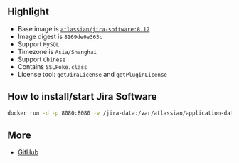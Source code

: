 ## Highlight

- Base image is [`atlassian/jira-software:8.12`](https://hub.docker.com/r/atlassian/jira-software/tags?page=1&ordering=-name&name=8.12)
- Image digest is `8169de0e363c`
- Support `MySQL`
- Timezone is `Asia/Shanghai`
- Support `Chinese`
- Contains `SSLPoke.class`
- License tool: `getJiraLicense` and `getPluginLicense`

## How to install/start Jira Software

```bash
docker run -d -p 8080:8080 -v /jira-data:/var/atlassian/application-data/jira -it bxwill/jira-software:8.12
```

## More

- [GitHub](https://github.com/seoktaehyeon/docker-jira-software)